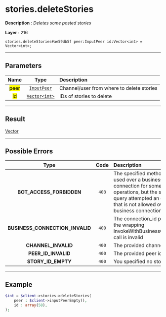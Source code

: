 # stories.deleteStories

**Description** : *Deletes some posted stories*

**Layer** : 216

```tl
stories.deleteStories#ae59db5f peer:InputPeer id:Vector<int> = Vector<int>;
```

---

## Parameters

| Name | Type | Description |
| :---: | :---: | :--- |
| <mark>peer</mark> | [`InputPeer`](type/InputPeer) | Channel/user from where to delete stories |
| <mark>id</mark> | [`Vector<int>`](type/int) | IDs of stories to delete |

---

## Result

[Vector<int>](type/int)

---

## Possible Errors

| Type | Code | Description |
| :---: | :---: | :--- |
| **BOT_ACCESS_FORBIDDEN** | `403` | The specified method can be used over a business connection for some operations, but the specified query attempted an operation that is not allowed over a business connection |
| **BUSINESS_CONNECTION_INVALID** | `400` | The connection_id passed to the wrapping invokeWithBusinessConnection call is invalid |
| **CHANNEL_INVALID** | `400` | The provided channel is invalid |
| **PEER_ID_INVALID** | `400` | The provided peer id is invalid |
| **STORY_ID_EMPTY** | `400` | You specified no story IDs |

---

## Example

```php
$int = $client->stories->deleteStories(
	peer : $client->inputPeerEmpty(),
	id : array(58),
);
```